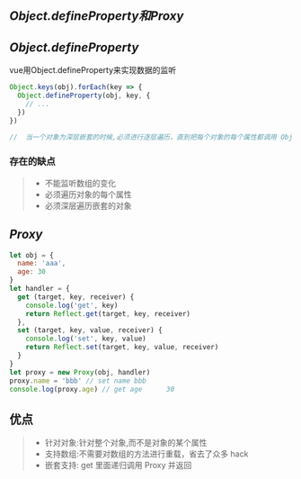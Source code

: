 ## *Object.defineProperty和Proxy*

## *Object.defineProperty*

vue用Object.defineProperty来实现数据的监听

```js
Object.keys(obj).forEach(key => {
  Object.defineProperty(obj, key, {
    // ...
  })
})

//	当一个对象为深层嵌套的时候,必须进行逐层遍历，直到把每个对象的每个属性都调用 Object.defineProperty() 为止。 
```

### 存在的缺点

> - 不能监听数组的变化
> - 必须遍历对象的每个属性
> - 必须深层遍历嵌套的对象

## *Proxy*

```js
let obj = {
  name: 'aaa',
  age: 30
}
let handler = {
  get (target, key, receiver) {
    console.log('get', key)
    return Reflect.get(target, key, receiver)
  },
  set (target, key, value, receiver) {
    console.log('set', key, value)
    return Reflect.set(target, key, value, receiver)
  }
}
let proxy = new Proxy(obj, handler)
proxy.name = 'bbb' // set name bbb
console.log(proxy.age) // get age      30
```

## 优点

> - 针对对象:针对整个对象,而不是对象的某个属性
> - 支持数组:不需要对数组的方法进行重载，省去了众多 hack
> - 嵌套支持: get 里面递归调用 Proxy 并返回